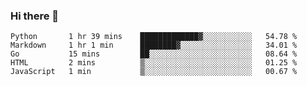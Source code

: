 ### Hi there 👋

<!--
**KLXLjun/KLXLjun** is a ✨ _special_ ✨ repository because its `README.md` (this file) appears on your GitHub profile.

Here are some ideas to get you started:

- 🔭 I’m currently working on ...
- 🌱 I’m currently learning ...
- 👯 I’m looking to collaborate on ...
- 🤔 I’m looking for help with ...
- 💬 Ask me about ...
- 📫 How to reach me: ...
- 😄 Pronouns: ...
- ⚡ Fun fact: ...
-->

<!--START_SECTION:waka-->
```text
Python       1 hr 39 mins    █████████████▓░░░░░░░░░░░   54.78 % 
Markdown     1 hr 1 min      ████████▓░░░░░░░░░░░░░░░░   34.01 % 
Go           15 mins         ██░░░░░░░░░░░░░░░░░░░░░░░   08.64 % 
HTML         2 mins          ▒░░░░░░░░░░░░░░░░░░░░░░░░   01.25 % 
JavaScript   1 min           ▒░░░░░░░░░░░░░░░░░░░░░░░░   00.67 % 
```
<!--END_SECTION:waka-->
